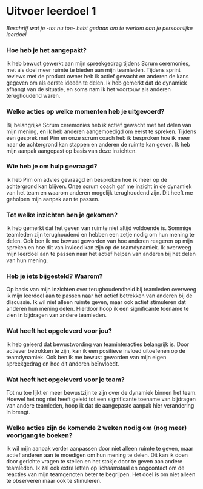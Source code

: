 # Uitvoer leerdoel 1

_Beschrijf wat je -tot nu toe- hebt gedaan om te werken aan je persoonlijke leerdoel_

### Hoe heb je het aangepakt?
Ik heb bewust gewerkt aan mijn spreekgedrag tijdens Scrum ceremonies, met als doel meer ruimte te bieden aan mijn teamleden. Tijdens sprint reviews met de product owner heb ik actief gewacht en anderen de kans gegeven om als eerste ideeën te delen. Ik heb gemerkt dat de dynamiek afhangt van de situatie, en soms nam ik het voortouw als anderen terughoudend waren.

### Welke acties op welke momenten heb je uitgevoerd? 
Bij belangrijke Scrum ceremonies heb ik actief gewacht met het delen van mijn mening, en ik heb anderen aangemoedigd om eerst te spreken. Tijdens een gesprek met Pim en onze scrum coach heb ik besproken hoe ik meer naar de achtergrond kan stappen en anderen de ruimte kan geven. Ik heb mijn aanpak aangepast op basis van deze inzichten. 

### Wie heb je om hulp gevraagd?
Ik heb Pim om advies gevraagd en besproken hoe ik meer op de achtergrond kan blijven. Onze scrum coach gaf me inzicht in de dynamiek van het team en waarom anderen mogelijk terughoudend zijn. Dit heeft me geholpen mijn aanpak aan te passen.

### Tot welke inzichten ben je gekomen?
Ik heb gemerkt dat het geven van ruimte niet altijd voldoende is. Sommige teamleden zijn terughoudend en hebben een zetje nodig om hun mening te delen. Ook ben ik me bewust geworden van hoe anderen reageren op mijn spreken en hoe dit van invloed kan zijn op de teamdynamiek. Ik overweeg mijn leerdoel aan te passen naar het actief helpen van anderen bij het delen van hun mening.

### Heb je iets bijgesteld? Waarom?
Op basis van mijn inzichten over terughoudendheid bij teamleden overweeg ik mijn leerdoel aan te passen naar het actief betrekken van anderen bij de discussie. Ik wil niet alleen ruimte geven, maar ook actief stimuleren dat anderen hun mening delen. Hierdoor hoop ik een significante toename te zien in bijdragen van andere teamleden.

### Wat heeft het opgeleverd voor jou?
Ik heb geleerd dat bewustwording van teaminteracties belangrijk is. Door actiever betrokken te zijn, kan ik een positieve invloed uitoefenen op de teamdynamiek. Ook ben ik me bewust geworden van mijn eigen spreekgedrag en hoe dit anderen beïnvloedt.

### Wat heeft het opgeleverd voor je team?
Tot nu toe lijkt er meer bewustzijn te zijn over de dynamiek binnen het team. Hoewel het nog niet heeft geleid tot een significante toename van bijdragen van andere teamleden, hoop ik dat de aangepaste aanpak hier verandering in brengt.

### Welke acties zijn de komende 2 weken nodig om (nog meer) voortgang te boeken?
Ik wil mijn aanpak verder aanpassen door niet alleen ruimte te geven, maar actief anderen aan te moedigen om hun mening te delen. Dit kan ik doen door gerichte vragen te stellen en het stokje door te geven aan andere teamleden. Ik zal ook extra letten op lichaamstaal en oogcontact om de reacties van mijn teamgenoten beter te begrijpen. Het doel is om niet alleen te observeren maar ook te stimuleren.
